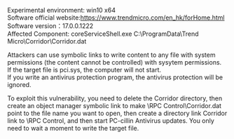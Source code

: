 Experimental environment: win10 x64      
Software official website:https://www.trendmicro.com/en_hk/forHome.html   
Software version：17.0.0.1222      
Affected Component: coreServiceShell.exe  C:\ProgramData\Trend Micro\Corridor\Corridor.dat      

Attackers can use symbolic links to write content to any file with system permissions (the content cannot be controlled) with sysytem permissions.   
If the target file is pci.sys, the computer will not start.   
If you write an antivirus protection program, the antivirus protection will be ignored. 

To exploit this vulnerability, you need to delete the Corridor directory, then create an object manager symbolic link to make \RPC Control\Corridor.dat point to the file name you want to open, then create a directory link Corridor link to \RPC Control, and then start PC-cillin Antivirus updates. You only need to wait a moment to write the target file.
